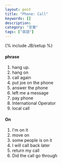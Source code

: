 ```yaml
---
layout: post
title: "Phone: Call"
keywords: []
description: 
category: "言葉"
tags: ["英語"]
---
```

{% include JB/setup %}

#### phrase
1. hang up.
2. hang on
3. call again
4. put joe on the phone 
5. answer the phone
6. left me a message
7. pay phone
8. International Operator
9. local call


#### On
1. I'm on it
2. move on
3. some people is on it
4. I will call back later
5. return my call
6. Did the call go through

